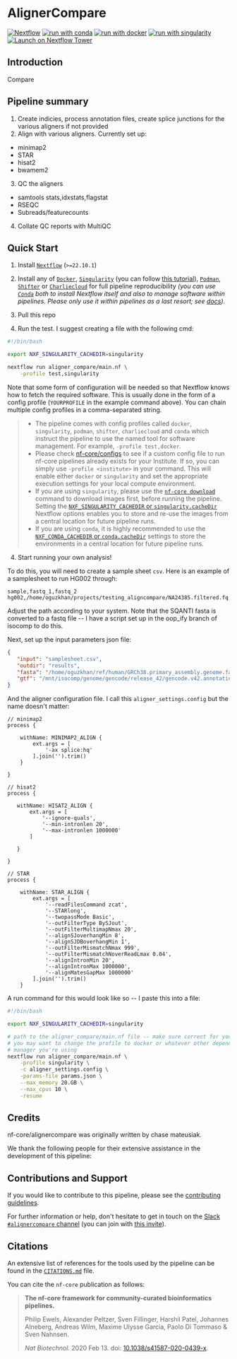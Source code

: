 # AlignerCompare

[![Nextflow](https://img.shields.io/badge/nextflow%20DSL2-%E2%89%A522.10.1-23aa62.svg)](https://www.nextflow.io/)
[![run with conda](http://img.shields.io/badge/run%20with-conda-3EB049?labelColor=000000&logo=anaconda)](https://docs.conda.io/en/latest/)
[![run with docker](https://img.shields.io/badge/run%20with-docker-0db7ed?labelColor=000000&logo=docker)](https://www.docker.com/)
[![run with singularity](https://img.shields.io/badge/run%20with-singularity-1d355c.svg?labelColor=000000)](https://sylabs.io/docs/)
[![Launch on Nextflow Tower](https://img.shields.io/badge/Launch%20%F0%9F%9A%80-Nextflow%20Tower-%234256e7)](https://tower.nf/launch?pipeline=https://github.com/nf-core/alignercompare)

## Introduction

Compare
## Pipeline summary

1. Create indicies, process annotation files, create splice junctions for
the various aligners if not provided
2. Align with various aligners. Currently set up:
  - minimap2
  - STAR
  - hisat2
  - bwamem2
3. QC the aligners
  - samtools stats,idxstats,flagstat
  - RSEQC
  - Subreads/featurecounts
4. Collate QC reports with MultiQC

## Quick Start

1. Install [`Nextflow`](https://www.nextflow.io/docs/latest/getstarted.html#installation) (`>=22.10.1`)

2. Install any of [`Docker`](https://docs.docker.com/engine/installation/), [`Singularity`](https://www.sylabs.io/guides/3.0/user-guide/) (you can follow [this tutorial](https://singularity-tutorial.github.io/01-installation/)), [`Podman`](https://podman.io/), [`Shifter`](https://nersc.gitlab.io/development/shifter/how-to-use/) or [`Charliecloud`](https://hpc.github.io/charliecloud/) for full pipeline reproducibility _(you can use [`Conda`](https://conda.io/miniconda.html) both to install Nextflow itself and also to manage software within pipelines. Please only use it within pipelines as a last resort; see [docs](https://nf-co.re/usage/configuration#basic-configuration-profiles))_.

3. Pull this repo

4. Run the test. I suggest creating a file with the following cmd:

  ```bash
  #!/bin/bash

  export NXF_SINGULARITY_CACHEDIR=singularity

  nextflow run aligner_compare/main.nf \
      -profile test,singularity
  ```

   Note that some form of configuration will be needed so that Nextflow knows how to fetch the required software. This is usually done in the form of a config profile (`YOURPROFILE` in the example command above). You can chain multiple config profiles in a comma-separated string.

   > - The pipeline comes with config profiles called `docker`, `singularity`, `podman`, `shifter`, `charliecloud` and `conda` which instruct the pipeline to use the named tool for software management. For example, `-profile test,docker`.
   > - Please check [nf-core/configs](https://github.com/nf-core/configs#documentation) to see if a custom config file to run nf-core pipelines already exists for your Institute. If so, you can simply use `-profile <institute>` in your command. This will enable either `docker` or `singularity` and set the appropriate execution settings for your local compute environment.
   > - If you are using `singularity`, please use the [`nf-core download`](https://nf-co.re/tools/#downloading-pipelines-for-offline-use) command to download images first, before running the pipeline. Setting the [`NXF_SINGULARITY_CACHEDIR` or `singularity.cacheDir`](https://www.nextflow.io/docs/latest/singularity.html?#singularity-docker-hub) Nextflow options enables you to store and re-use the images from a central location for future pipeline runs.
   > - If you are using `conda`, it is highly recommended to use the [`NXF_CONDA_CACHEDIR` or `conda.cacheDir`](https://www.nextflow.io/docs/latest/conda.html) settings to store the environments in a central location for future pipeline runs.

4. Start running your own analysis!

To do this, you will need to create a sample sheet `csv`. Here is an example of
a samplesheet to run HG002 through:

```raw
sample,fastq_1,fastq_2
hg002,/home/oguzkhan/projects/testing_aligncompare/NA24385.filtered.fq.gz,
```

Adjust the path according to your system. Note that the SQANTI fasta is converted
to a fastq file -- I have a script set up in the oop_ify branch of isocomp to
do this.

Next, set up the input parameters json file:

```json
{
   "input": "samplesheet.csv",
   "outdir": "results",
   "fasta": "/home/oguzkhan/ref/human/GRCh38.primary_assembly.genome.fa.gz",
   "gtf": "/mnt/isocomp/genome/gencode/release_42/gencode.v42.annotation.gtf"
}

```

And the aligner configuration file. I call this `aligner_settings.config` but
the name doesn't matter:

```raw
// minimap2
process {

    withName: MINIMAP2_ALIGN {
        ext.args = [
            '-ax splice:hq'
        ].join('').trim()
    }

}

// hisat2
process {

   withName: HISAT2_ALIGN {
       ext.args = [
           '--ignore-quals',
           '--min-intronlen 20',
           '--max-intronlen 1000000'
       ]

   }

}

// STAR
process {

    withName: STAR_ALIGN {
        ext.args = [
            '--readFilesCommand zcat',
            '--STARlong',
            '--twopassMode Basic',
            '--outFilterType BySJout',
            '--outFilterMultimapNmax 20',
            '--alignSJoverhangMin 8',
            '--alignSJDBoverhangMin 1',
            '--outFilterMismatchNmax 999',
            '--outFilterMismatchNoverReadLmax 0.04',
            '--alignIntronMin 20',
            '--alignIntronMax 1000000',
            '--alignMatesGapMax 1000000'
        ].join('').trim()
    }

```

A run command for this would look like so -- I paste this into a file:

```bash
#!/bin/bash

export NXF_SINGULARITY_CACHEDIR=singularity

# path to the aligner_compare/main.nf file -- make sure correct for your system
# you may want to change the profile to docker or whatever other dependency
# manager you're using
nextflow run aligner_compare/main.nf \
    -profile singularity \
    -c aligner_settings.config \
    -params-file params.json \
    --max_memory 20.GB \
    --max_cpus 10 \
    -resume

```

## Credits

nf-core/alignercompare was originally written by chase mateusiak.

We thank the following people for their extensive assistance in the development of this pipeline:

<!-- TODO nf-core: If applicable, make list of people who have also contributed -->

## Contributions and Support

If you would like to contribute to this pipeline, please see the [contributing guidelines](.github/CONTRIBUTING.md).

For further information or help, don't hesitate to get in touch on the [Slack `#alignercompare` channel](https://nfcore.slack.com/channels/alignercompare) (you can join with [this invite](https://nf-co.re/join/slack)).

## Citations

<!-- TODO nf-core: Add citation for pipeline after first release. Uncomment lines below and update Zenodo doi and badge at the top of this file. -->
<!-- If you use  nf-core/alignercompare for your analysis, please cite it using the following doi: [10.5281/zenodo.XXXXXX](https://doi.org/10.5281/zenodo.XXXXXX) -->

<!-- TODO nf-core: Add bibliography of tools and data used in your pipeline -->

An extensive list of references for the tools used by the pipeline can be found in the [`CITATIONS.md`](CITATIONS.md) file.

You can cite the `nf-core` publication as follows:

> **The nf-core framework for community-curated bioinformatics pipelines.**
>
> Philip Ewels, Alexander Peltzer, Sven Fillinger, Harshil Patel, Johannes Alneberg, Andreas Wilm, Maxime Ulysse Garcia, Paolo Di Tommaso & Sven Nahnsen.
>
> _Nat Biotechnol._ 2020 Feb 13. doi: [10.1038/s41587-020-0439-x](https://dx.doi.org/10.1038/s41587-020-0439-x).
